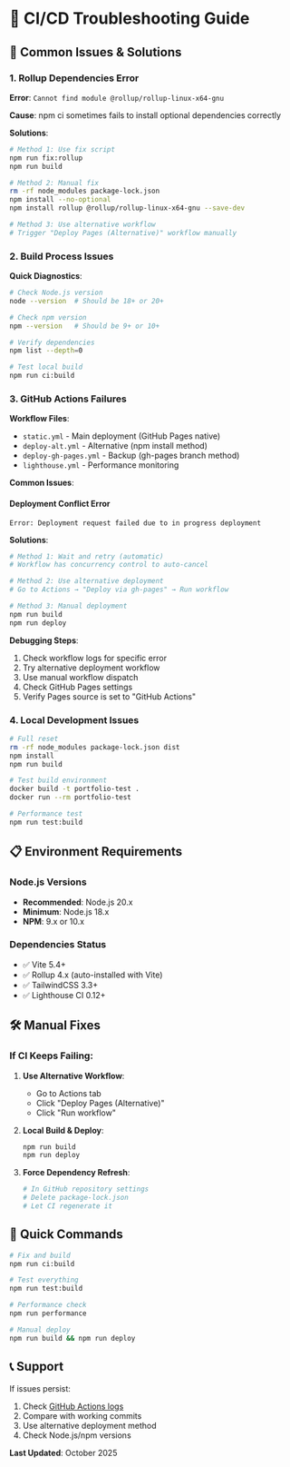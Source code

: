# 🔧 CI/CD Troubleshooting Guide

## 🚨 Common Issues & Solutions

### 1. Rollup Dependencies Error
**Error**: `Cannot find module @rollup/rollup-linux-x64-gnu`

**Cause**: npm ci sometimes fails to install optional dependencies correctly

**Solutions**:
```bash
# Method 1: Use fix script
npm run fix:rollup
npm run build

# Method 2: Manual fix
rm -rf node_modules package-lock.json
npm install --no-optional
npm install rollup @rollup/rollup-linux-x64-gnu --save-dev

# Method 3: Use alternative workflow
# Trigger "Deploy Pages (Alternative)" workflow manually
```

### 2. Build Process Issues

**Quick Diagnostics**:
```bash
# Check Node.js version
node --version  # Should be 18+ or 20+

# Check npm version  
npm --version   # Should be 9+ or 10+

# Verify dependencies
npm list --depth=0

# Test local build
npm run ci:build
```

### 3. GitHub Actions Failures

**Workflow Files**:
- `static.yml` - Main deployment (GitHub Pages native)
- `deploy-alt.yml` - Alternative (npm install method)  
- `deploy-gh-pages.yml` - Backup (gh-pages branch method)
- `lighthouse.yml` - Performance monitoring

**Common Issues**:

#### Deployment Conflict Error
```
Error: Deployment request failed due to in progress deployment
```

**Solutions**:
```bash
# Method 1: Wait and retry (automatic)
# Workflow has concurrency control to auto-cancel

# Method 2: Use alternative deployment
# Go to Actions → "Deploy via gh-pages" → Run workflow

# Method 3: Manual deployment
npm run build
npm run deploy
```

**Debugging Steps**:
1. Check workflow logs for specific error
2. Try alternative deployment workflow  
3. Use manual workflow dispatch
4. Check GitHub Pages settings
5. Verify Pages source is set to "GitHub Actions"

### 4. Local Development Issues

```bash
# Full reset
rm -rf node_modules package-lock.json dist
npm install
npm run build

# Test build environment
docker build -t portfolio-test .
docker run --rm portfolio-test

# Performance test
npm run test:build
```

## 📋 Environment Requirements

### Node.js Versions
- **Recommended**: Node.js 20.x
- **Minimum**: Node.js 18.x
- **NPM**: 9.x or 10.x

### Dependencies Status
- ✅ Vite 5.4+
- ✅ Rollup 4.x (auto-installed with Vite)
- ✅ TailwindCSS 3.3+
- ✅ Lighthouse CI 0.12+

## 🛠️ Manual Fixes

### If CI Keeps Failing:
1. **Use Alternative Workflow**:
   - Go to Actions tab
   - Click "Deploy Pages (Alternative)"
   - Click "Run workflow"

2. **Local Build & Deploy**:
   ```bash
   npm run build
   npm run deploy
   ```

3. **Force Dependency Refresh**:
   ```bash
   # In GitHub repository settings
   # Delete package-lock.json
   # Let CI regenerate it
   ```

## 🚀 Quick Commands

```bash
# Fix and build
npm run ci:build

# Test everything
npm run test:build

# Performance check
npm run performance

# Manual deploy
npm run build && npm run deploy
```

## 📞 Support

If issues persist:
1. Check [GitHub Actions logs](../../actions)
2. Compare with working commits
3. Use alternative deployment method
4. Check Node.js/npm versions

**Last Updated**: October 2025
